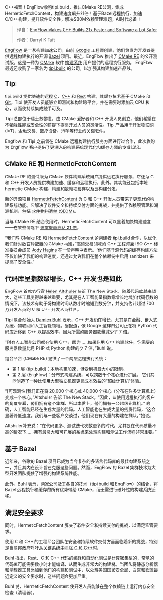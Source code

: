 <!--
title: EngFlow使C++构建速度提高21倍，软件安全性大大提高
cover: https://cdn.thenewstack.io/media/2025/04/b0fb4788-skyler-h-xalujbpfbsi-unsplash.jpg
summary: C++福音！EngFlow收购tipi.build，推出CMake RE公测，集成HermeticFetchContent，构建速度飙升21倍！基于Bazel远程执行，加速C/C++构建，提升软件安全性，解决SBOM依赖管理难题，AI时代必备！
-->

C++福音！EngFlow收购tipi.build，推出CMake RE公测，集成HermeticFetchContent，构建速度飙升21倍！基于Bazel远程执行，加速C/C++构建，提升软件安全性，解决SBOM依赖管理难题，AI时代必备！

> 译自：[EngFlow Makes C++ Builds 21x Faster and Software a Lot Safer](https://thenewstack.io/engflow-makes-c-builds-21x-faster-and-software-a-lot-safer/)
> 
> 作者：Darryl K Taft

[EngFlow](https://www.engflow.com/) 是一家构建加速公司，由前 [Google](https://cloud.google.com/?utm_content=inline+mention) 工程师创建，他们负责为开发者提供远程构建执行的开源 [Bazel](https://bazel.build/) 项目。最近，EngFlow 推出了 [CMake RE](https://www.engflow.com/product/cmakere) 的公开测试版，这是一种为 [CMake](https://cmake.org/) 软件 [构建系统](https://thenewstack.io/engflow-bazel-and-more-for-faster-builds/) 用户提供的远程执行服务。
EngFlow 最近还收购了一家名为 [tipi.build](https://tipi.build/) 的公司，以加强其构建加速产品线。

## Tipi

tipi.build 提供快速的远程 [C](https://thenewstack.io/the-obfuscated-c-code-competition-returns/)、[C++](https://thenewstack.io/out-with-c-and-c-in-with-memory-safety/) 和 [Rust](https://thenewstack.io/rust-programming-language-guide/) 构建，其缓存技术基于 CMake 和 [Git](https://thenewstack.io/need-to-know-git-start-here/)。Tipi 使开发人员能够立即测试和构建跨平台，并在需要时添加云 CPU 核心，从而使持续集成触手可及。

Tipi 总部位于瑞士苏黎世，由 CMake 爱好者和 C++ 开发人员创立，他们希望在不牺牲性能或安全性的前提下提高开发人员的灵活性。Tipi 产品用于开发物联网 (IoT)、金融交易、医疗设备、汽车等行业的关键软件。

Engflow 和 Tipi 之前曾在 CMake 远程构建执行服务方面进行过合作，此次收购为 EngFlow 客户提供了更深入的构建系统现代化和缓存方面的专业知识。

## CMake RE 和 HermeticFetchContent

CMake RE 的测试版为 CMake 软件构建系统用户提供远程执行服务。它还为 C 和 C++ 开发人员提供构建加速、缓存和远程执行。此外，其功能还包括本地 hermetic CMake 构建、构建和依赖项缓存以及云构建分发。

新的开源项目 [HermeticFetchContent](https://tipi.build/blog/20250225-hfc-launch) 为 C 和 C++ 开发人员带来了更现代的构建系统功能。它解决了软件安全和持续交付方面的挑战，并提供了依赖项管理和溯源机制，包括 [软件物料清单 (SBOM)](https://thenewstack.io/a-good-sbom-is-hard-to-find/)。

当与 CMake RE 结合使用时，HermeticFetchContent 可以显着加快构建速度——在某些情况下 [速度提高高达 21 倍](https://github.com/tipi-build/hfc-bench/blob/main/README.md)。

“我们与 CMake RE 和 HermeticFetchContent 的创建者 tipi.build 合作，以优化我们针对数百种配置的 CMake 构建，”高频交易领域的 C++ 工程师兼 ISO C++ 标准委员会成员 [Jody Hagins](https://cplusplusonline.com/) 在一份声明中表示。“他们基于源代码的缓存构建方法不仅加快了我们的构建速度，还通过允许我们在整个依赖链中启用 sanitizers 来提高了安全性。”

## 代码库呈指数级增长，C++ 开发也是如此

EngFlow 首席执行官 [Helen Altshuler](https://www.linkedin.com/in/helen-altshuler/) 告诉 The New Stack，随着代码库越来越大，这些工具变得越来越重要，尤其是在人工智能呈指数级增长地增加代码行数的情况下。该技术有助于将构建时间从数小时缩短到数分钟，并支持估计超过 700 万开发人员的 C 和 C++ 开发人员社区。

Tipi 联合创始人 [Damien Buhl](https://www.linkedin.com/in/damien-buhl/) 表示，C++ 开发仍在增长，尤其是在金融、嵌入式系统、物联网和人工智能领域。据报道，像 Google 这样的公司正在将 Python 代码库迁移到 C++ 以提高效率，因为所需的服务器数量减少了 7 倍。

“所有人工智能公司都在使用 C++，因为……如果你用 C++ 构建软件，你需要的服务器数量比用 PHP 或 Python 构建的少 7 倍，”Buhl 说。

组合平台 (CMake RE) 提供了一个两层远程执行系统：

- 第 1 层 (tipi.build)：本地构建加速，但受到机器大小的限制。
- 第 2 层 (EngFlow)：分布式构建系统，可以跨数千个核心进行扩展。
它们共同创造了一种比使用大型独立机器更具成本效益的“超级计算机”体验。

“[可观测性]我们正在将 20,000 个核心或 40,000 个核心（分布在许多计算机上）变成一个核心，”Altshuler 告诉 The New Stack。“因此，从使用远程执行的客户的角度来看，他们拥有这个集群，所以本质上，他们拥有一台超级计算机。”
的确，人工智能已经在生成大量的代码。人工智能也在生成大量的劣质代码，“这会显著降低速度。我们与一些客户交谈过，他们现在有大量的构建在排队，”她说。

Altshuler补充说：“在代码更多、测试迭代次数更多的时代，尤其是在代码质量不高的情况下……拥有最强大和可扩展的系统来处理构建和测试工作流程非常重要。”

## 基于 Bazel

近年来，谷歌的 Bazel 项目已成为当今复杂的多语言代码库的最佳构建系统之一，并且其内在设计旨在克服这些问题。然而，EngFlow 的 Bazel 集群技术为大型开发团队提供了增强的构建系统性能。

此外，Buhl 表示，两家公司及其各自的技术（tipi.build 和 EngFlow）的结合，将 Bazel 远程执行和缓存的所有优势带给 CMake，而无需进行破坏性的构建系统迁移。

## 满足安全要求

同时，HermeticFetchContent 解决了软件安全和持续交付的挑战，以满足监管要求。

使用 C 和 C++ 的工程平台团队在安全和持续软件交付方面面临着新的挑战，特别是当联邦政府呼吁[从关键系统中消除 C 和 C++](https://thenewstack.io/feds-critical-software-must-drop-c-c-by-2026-or-face-risk/)时。

Buhl 指出，Rust、C 和 C++ 代码的编译和自动化测试是计算密集型的，常见的代码库可能需要数小时才能编译，从而生成非常大的构建树。当团队将静态分析器和清理器工具添加到他们的构建和测试中，以处理美国国家安全局、白宫和欧盟最近定义的安全要求时，这些问题会更加严重。

Buhl 说，HermeticFetchContent 使开发人员能够在整个依赖链上运行内存安全检查（清理器）。